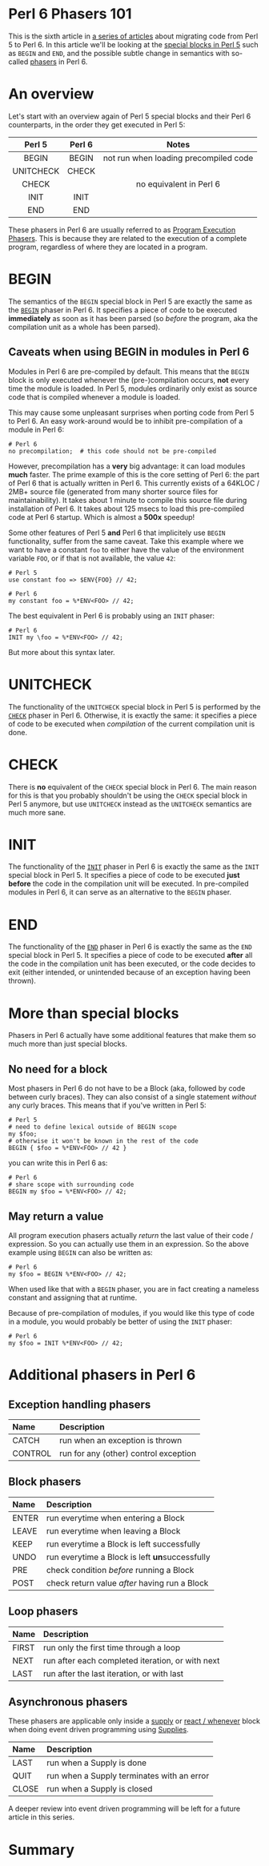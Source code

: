 Perl 6 Phasers 101
==================

This is the sixth article in
[a series of articles](https://opensource.com/users/lizmat) about migrating
code from Perl 5 to Perl 6.  In this article we'll be looking at the
[special blocks in Perl 5](https://perldoc.pl/perlmod#BEGIN,-UNITCHECK,-CHECK,-INIT-and-END)
such as `BEGIN` and `END`, and the possible subtle change in semantics with
so-called [phasers](https://docs.perl6.org/language/phasers) in Perl 6.

An overview
===========
Let's start with an overview again of Perl 5 special blocks and their Perl 6
counterparts, in the order they get executed in Perl 5:

| Perl 5     | Perl 6      | Notes      |
|:----------:|:-----------:|:----------:|
| BEGIN      | BEGIN       | not run when loading precompiled code |
| UNITCHECK  | CHECK       | |
| CHECK      |             | no equivalent in Perl 6 |
| INIT       | INIT        | |
| END        | END         | |

These phasers in Perl 6 are usually referred to as
[Program Execution Phasers](https://docs.perl6.org/language/phasers#Program_execution_phasers).  This is because they are related to the execution of a
complete program, regardless of where they are located in a program.

BEGIN
=====
The semantics of the `BEGIN` special block in Perl 5 are exactly the same as
the [`BEGIN`](https://docs.perl6.org/language/phasers#BEGIN) phaser in Perl 6.
It specifies a piece of code to be executed **immediately** as soon as it has
been parsed (so *before* the program, aka the compilation unit as a whole has
been parsed).

Caveats when using BEGIN in modules in Perl 6
---------------------------------------------
Modules in Perl 6 are pre-compiled by default.  This means that the `BEGIN`
block is only executed whenever the (pre-)compilation occurs, **not** every
time the module is loaded.  In Perl 5, modules ordinarily only exist as
source code that is compiled whenever a module is loaded.

This may cause some unpleasant surprises when porting code from Perl 5 to
Perl 6.  An easy work-around would be to inhibit pre-compilation of a module
in Perl 6:

    # Perl 6
    no precompilation;  # this code should not be pre-compiled

However, precompilation has a **very** big advantage: it can load modules
**much** faster.  The prime example of this is the core setting of Perl 6: the
part of Perl 6 that is actually written in Perl 6.  This currently exists of
a 64KLOC / 2MB+ source file (generated from many shorter source files for
maintainability).  It takes about 1 minute to compile this source file during
installation of Perl 6.  It takes about 125 msecs to load this pre-compiled
code at Perl 6 startup.  Which is almost a **500x** speedup!

Some other features of Perl 5 **and** Perl 6 that implicitely use `BEGIN`
functionality, suffer from the same caveat.  Take this example where we want
to have a constant `foo` to either have the value of the environment variable
`FOO`, or if that is not available, the value `42`:

    # Perl 5
    use constant foo => $ENV{FOO} // 42;

    # Perl 6
    my constant foo = %*ENV<FOO> // 42;

The best equivalent in Perl 6 is probably using an `INIT` phaser:

    # Perl 6
    INIT my \foo = %*ENV<FOO> // 42;

But more about this syntax later.

UNITCHECK
=========
The functionality of the `UNITCHECK` special block in Perl 5 is performed by
the [`CHECK`](https://docs.perl6.org/language/phasers#CHECK) phaser in Perl 6.
Otherwise, it is exactly the same: it specifies a piece of code to be executed
when *compilation* of the current compilation unit is done.

CHECK
=====
There is **no** equivalent of the `CHECK` special block in Perl 6.  The main
reason for this is that you probably shouldn't be using the `CHECK` special
block in Perl 5 anymore, but use `UNITCHECK` instead as the `UNITCHECK`
semantics are much more sane.

INIT
====
The functionality of the [`INIT`](https://docs.perl6.org/language/phasers#INIT)
phaser in Perl 6 is exactly the same as the `INIT` special block in Perl 5.
It specifies a piece of code to be executed **just before** the code in the
compilation unit will be executed.  In pre-compiled modules in Perl 6, it can
serve as an alternative to the `BEGIN` phaser.

END
===
The functionality of the [`END`](https://docs.perl6.org/language/phasers#END)
phaser in Perl 6 is exactly the same as the `END` special block in Perl 5.
It specifies a piece of code to be executed **after** all the code in the
compilation unit has been executed, or the code decides to exit (either
intended, or unintended because of an exception having been thrown).

More than special blocks
========================
Phasers in Perl 6 actually have some additional features that make them so
much more than just special blocks.

No need for a block
-------------------
Most phasers in Perl 6 do not have to be a Block (aka, followed by code
between curly braces).  They can also consist of a single statement
*without* any curly braces.  This means that if you've written in Perl 5: 

    # Perl 5
    # need to define lexical outside of BEGIN scope
    my $foo;
    # otherwise it won't be known in the rest of the code
    BEGIN { $foo = %*ENV<FOO> // 42 }

you can write this in Perl 6 as:

    # Perl 6
    # share scope with surrounding code
    BEGIN my $foo = %*ENV<FOO> // 42;

May return a value
------------------
All program execution phasers actually *return* the last value of their
code / expression.  So you can actually use them in an expression.  So the
above example using `BEGIN` can also be written as:

    # Perl 6
    my $foo = BEGIN %*ENV<FOO> // 42;

When used like that with a `BEGIN` phaser, you are in fact creating a
nameless constant and assigning that at runtime.

Because of pre-compilation of modules, if you would like this type of code
in a module, you would probably be better of using the `INIT` phaser:

    # Perl 6
    my $foo = INIT %*ENV<FOO> // 42;

Additional phasers in Perl 6
============================

Exception handling phasers
--------------------------
| Name | Description |
|:----------|:-----------|
| CATCH     | run when an exception is thrown |
| CONTROL   | run for any (other) control exception |

Block phasers
-------------
| Name | Description |
|:----------|:-----------|
| ENTER     | run everytime when entering a Block |
| LEAVE     | run everytime when leaving a Block |
| KEEP      | run everytime a Block is left successfully |
| UNDO      | run everytime a Block is left **un**successfully |
| PRE       | check condition *before* running a Block |
| POST      | check return value *after* having run a Block |

Loop phasers
------------
| Name | Description |
|:----------|:-----------|
| FIRST     | run only the first time through a loop |
| NEXT      | run after each completed iteration, or with next |
| LAST      | run after the last iteration, or with last |

Asynchronous phasers
--------------------
These phasers are applicable only inside a
[supply](https://docs.perl6.org/language/concurrency#index-entry-supply_%28on-demand%29)
or [react / whenever](https://docs.perl6.org/language/concurrency#react_and_whenever)
block when doing event driven programming using
[Supplies](https://docs.perl6.org/language/concurrency#Supplies).

| Name | Description |
|:----------|:-----------|
| LAST      | run when a Supply is done |
| QUIT      | run when a Supply terminates with an error |
| CLOSE     | run when a Supply is closed |

A deeper review into event driven programming will be left for a future
article in this series.

Summary
=======
